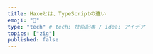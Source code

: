 ```yaml
---
title: Haxeとは、TypeScriptの違い
emoji: "🤨"
type: "tech" # tech: 技術記事 / idea: アイデア
topics: ["zig"]
published: false
---
```

